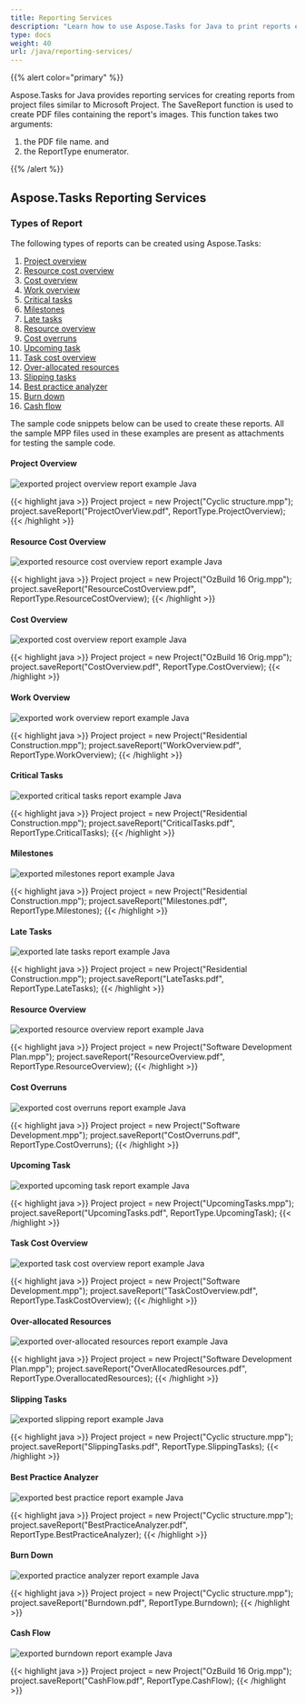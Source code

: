 ```yaml
---
title: Reporting Services
description: "Learn how to use Aspose.Tasks for Java to print reports exported from Microsoft Project (MPP/XML) files."
type: docs
weight: 40
url: /java/reporting-services/
---
```


{{% alert color="primary" %}}

Aspose.Tasks for Java provides reporting services for creating reports from project files similar to Microsoft Project. The SaveReport function is used to create PDF files containing the report's images. This function takes two arguments:

1. the PDF file name. and
2. the ReportType enumerator.

{{% /alert %}}

## **Aspose.Tasks Reporting Services**

### **Types of Report**
The following types of reports can be created using Aspose.Tasks:

1. [Project overview](/tasks/java/reporting-services/)
2. [Resource cost overview](/tasks/java/reporting-services/)
3. [Cost overview](/tasks/java/reporting-services/)
4. [Work overview](/tasks/java/reporting-services/)
5. [Critical tasks](/tasks/java/reporting-services/)
6. [Milestones](/tasks/java/reporting-services/)
7. [Late tasks](/tasks/java/reporting-services/)
8. [Resource overview](/tasks/java/reporting-services/)
9. [Cost overruns](/tasks/java/reporting-services/)
10. [Upcoming task](/tasks/java/reporting-services/)
11. [Task cost overview](/tasks/java/reporting-services/)
12. [Over-allocated resources](/tasks/java/reporting-services/)
13. [Slipping tasks](/tasks/java/reporting-services/)
14. [Best practice analyzer](/tasks/java/reporting-services/)
15. [Burn down](/tasks/java/reporting-services/)
16. [Cash flow](/tasks/java/reporting-services/)

The sample code snippets below can be used to create these reports. All the sample MPP files used in these examples are present as attachments for testing the sample code.

#### **Project Overview**
![exported project overview report example Java](reporting-services_1.png)

{{< highlight java >}}
Project project = new Project("Cyclic structure.mpp");
project.saveReport("ProjectOverView.pdf", ReportType.ProjectOverview);
{{< /highlight >}}

#### **Resource Cost Overview**
![exported resource cost overview report example Java](reporting-services_2.png)

{{< highlight java >}}
Project project = new Project("OzBuild 16 Orig.mpp");
project.saveReport("ResourceCostOverview.pdf", ReportType.ResourceCostOverview);
{{< /highlight >}}

#### **Cost Overview**
![exported cost overview report example Java](reporting-services_3.png)

{{< highlight java >}}
Project project = new Project("OzBuild 16 Orig.mpp");
project.saveReport("CostOverview.pdf", ReportType.CostOverview);
{{< /highlight >}}

#### **Work Overview**
![exported work overview report example Java](reporting-services_4.png)

{{< highlight java >}}
Project project = new Project("Residential Construction.mpp");
project.saveReport("WorkOverview.pdf", ReportType.WorkOverview);
{{< /highlight >}}

#### **Critical Tasks**

![exported critical tasks report example Java](reporting-services_5.png)

{{< highlight java >}}
Project project = new Project("Residential Construction.mpp");
project.saveReport("CriticalTasks.pdf", ReportType.CriticalTasks);
{{< /highlight >}}

#### **Milestones**

![exported milestones report example Java](reporting-services_6.png)

{{< highlight java >}}
Project project = new Project("Residential Construction.mpp");
project.saveReport("Milestones.pdf", ReportType.Milestones);
{{< /highlight >}}

#### **Late Tasks**
![exported late tasks report example Java](reporting-services_7.png)

{{< highlight java >}}
Project project = new Project("Residential Construction.mpp");
project.saveReport("LateTasks.pdf", ReportType.LateTasks);
{{< /highlight >}}

#### **Resource Overview**
![exported resource overview report example Java](reporting-services_8.png)

{{< highlight java >}}
Project project = new Project("Software Development Plan.mpp");
project.saveReport("ResourceOverview.pdf", ReportType.ResourceOverview);
{{< /highlight >}}

#### **Cost Overruns**
![exported cost overruns report example Java](reporting-services_9.png)

{{< highlight java >}}
Project project = new Project("Software Development.mpp");
project.saveReport("CostOverruns.pdf", ReportType.CostOverruns);
{{< /highlight >}}

#### **Upcoming Task**
![exported upcoming task report example Java](reporting-services_10.png)

{{< highlight java >}}
Project project = new Project("UpcomingTasks.mpp");
project.saveReport("UpcomingTasks.pdf", ReportType.UpcomingTask);
{{< /highlight >}}

#### **Task Cost Overview**
![exported task cost overview report example Java](reporting-services_11.png)

{{< highlight java >}}
Project project = new Project("Software Development.mpp");
project.saveReport("TaskCostOverview.pdf", ReportType.TaskCostOverview);
{{< /highlight >}}

#### **Over-allocated Resources**
![exported over-allocated resources report example Java](reporting-services_12.png)

{{< highlight java >}}
Project project = new Project("Software Development Plan.mpp");
project.saveReport("OverAllocatedResources.pdf", ReportType.OverallocatedResources);
{{< /highlight >}}

#### **Slipping Tasks**
![exported slipping report example Java](reporting-services_13.png)

{{< highlight java >}}
Project project = new Project("Cyclic structure.mpp");
project.saveReport("SlippingTasks.pdf", ReportType.SlippingTasks);
{{< /highlight >}}

#### **Best Practice Analyzer**
![exported best practice report example Java](reporting-services_14.png)

{{< highlight java >}}
Project project = new Project("Cyclic structure.mpp");
project.saveReport("BestPracticeAnalyzer.pdf", ReportType.BestPracticeAnalyzer);
{{< /highlight >}}

#### **Burn Down**

![exported practice analyzer report example Java](reporting-services_15.png)

{{< highlight java >}}
Project project = new Project("Cyclic structure.mpp");
project.saveReport("Burndown.pdf", ReportType.Burndown);
{{< /highlight >}}

#### **Cash Flow**

![exported burndown report example Java](reporting-services_16.png)

{{< highlight java >}}
Project project = new Project("OzBuild 16 Orig.mpp");
project.saveReport("CashFlow.pdf", ReportType.CashFlow);
{{< /highlight >}}
